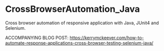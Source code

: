 # CrossBrowserAutomation_Java
Cross browser automation of responsive application with Java, JUnit4 and Selenium.

ACCOMPANYING BLOG POST: https://kerrymckeever.com/how-to-automate-response-applications-cross-browser-testing-selenium-java/
